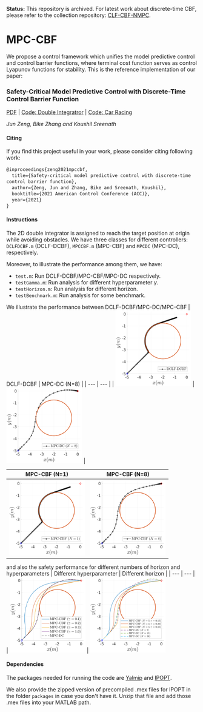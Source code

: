 **Status:** This repository is archived. For latest work about discrete-time CBF, please refer to the collection repository: [CLF-CBF-NMPC](https://github.com/HybridRobotics/CLF-CBF-NMPC).

# MPC-CBF
We propose a control framework which unifies the model predictive control and control barrier functions, where terminal cost function serves as control Lyapunov functions for stability. This is the reference implementation of our paper:
### Safety-Critical Model Predictive Control with Discrete-Time Control Barrier Function
[PDF](https://arxiv.org/abs/2007.11718) | [Code: Double Integratror](examples) | [Code: Car Racing](https://github.com/HybridRobotics/Car-Racing)

*Jun Zeng, Bike Zhang and Koushil Sreenath*

#### Citing
If you find this project useful in your work, please consider citing following work:
```
@inproceedings{zeng2021mpccbf,
  title={Safety-critical model predictive control with discrete-time control barrier function},
  author={Zeng, Jun and Zhang, Bike and Sreenath, Koushil},
  booktitle={2021 American Control Conference (ACC)},
  year={2021}
}
```

#### Instructions
The 2D double integrator is assigned to reach the target position at origin while avoiding obstacles. We have three classes for different controllers: `DCLFDCBF.m` (DCLF-DCBF), `MPCCBF.m` (MPC-CBF) and `MPCDC` (MPC-DC), respectively.

Moreover, to illustrate the performance among them, we have:
* `test.m`: Run DCLF-DCBF/MPC-CBF/MPC-DC respectively.
* `testGamma.m`: Run analysis for different hyperparameter $\gamma$.
* `testHorizon.m`: Run analysis for different horizon.
* `testBenchmark.m`: Run analysis for some benchmark.

We illustrate the performance between DCLF-DCBF/MPC-DC/MPC-CBF
| DCLF-DCBF  | MPC-DC (N=8) |
| --- | --- |
| <img src="examples/figures/dclf-dcbf-avoidance.png" width="200" height="200"> | <img src="examples/figures/mpc-dc-avoidance.png" width="200" height="200"> |

| MPC-CBF (N=1) | MPC-CBF (N=8) |
| --- | --- |
| <img src="examples/figures/mpc-cbf-avoidance-one-step.png" width="200" height="200"> | <img src="examples/figures/mpc-cbf-avoidance-several-steps.png" width="200" height="200"> |

and also the safety performance for different numbers of horizon and hyperparameters
| Different hyperparameter | Different horizon |
| --- | --- |
| <img src="examples/figures/benchmark-gamma.png" width="200" height="200"> | <img src="examples/figures/benchmark-horizon.png" width="200" height="200">

#### Dependencies
The packages needed for running the code are [Yalmip](https://yalmip.github.io/) and [IPOPT](https://projects.coin-or.org/Ipopt/wiki/MatlabInterface).

We also provide the zipped version of precompiled .mex files for IPOPT in the folder `packages` in case you don't have it. Unzip that file and add those .mex files into your MATLAB path.
